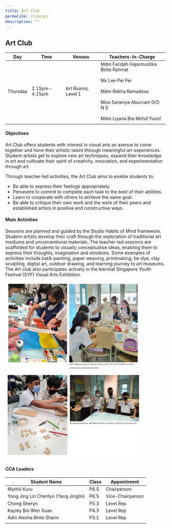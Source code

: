 ```yaml
---
title: Art Club
permalink: /cca/ac/
description: ""
---
```

## Art Club

| **Day** | **Time** | **Venues** | **Teachers-In-Charge** |
|---|---|---|---|
| Thursday | 2.15pm – 4.15pm | Art Rooms, Level 1 | Mdm Faridah Hajarmustika Binte Rahmat<br><br>Ms Lee Pei Pei  <br><br>Mdm Rekha Ramadoss<br><br>Miss Saraniya Aburvam D/O N S<br><br>Mdm Liyana Bte Mohd Yusof|
|  |  |  |  |
   
#### Objectives  

Art Club offers students with interest in visual arts an avenue to come together and hone their artistic talent through meaningful art experiences. Student-artists get to explore new art techniques, expand their knowledge in art and cultivate their spirit of creativity, innovation, and experimentation through art.

Through teacher-led activities, the Art Club aims to enable students to:

*   Be able to express their feelings appropriately.
*   Persevere to commit to complete each task to the best of their abilities.
*   Learn to cooperate with others to achieve the same goal.
*   Be able to critique their own work and the work of their peers and established artists in positive and constructive ways.

#### Main Activities

Sessions are planned and guided by the Studio Habits of Mind framework. Student-artists develop their craft through the exploration of traditional art mediums and unconventional materials. The teacher-led sessions are scaffolded for students to visually conceptualise ideas, enabling them to express their thoughts, imagination and emotions. Some examples of activities include batik painting, paper weaving, printmaking, tie-dye, clay sculpting, digital art, outdoor drawing, and learning journey to art museums. The Art club also participates actively in the biennial Singapore Youth Festival (SYF) Visual Arts Exhibition.

<img src="/images/photo1668582687.jpeg" style="width:85%">

<img src="/images/photo1668582728.jpeg" style="width:85%">

#### CCA Leaders

| **Student Name** | **Class** | **Appointment** |
|---|---|---|
| Mythili Kuru | P6.5 | Chairperson |
| Yong Jing Lin Cherilyn (Yang Jinglin) | P6.5 | Vice-Chairperson |
| Chong Sheryn | P5.3 | Level Rep |
| Kayley Boi Wen Xuan | P4.3 | Level Rep |
| Adni Alesha Binte Sharin | P3.1 | Level Rep |
|  |  |  |